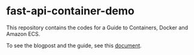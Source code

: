 # fast-api-container-demo

This repository contains the codes for a Guide to Containers, Docker and Amazon ECS.

To see the blogpost and the guide, see this [document](doc/blog.md).
